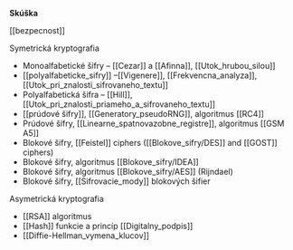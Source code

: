 **Skúška**

[[bezpecnost]]

Symetrická kryptografia  
- Monoalfabetické šifry – [[Cezar]] a [[Afinna]], [[Utok_hrubou_silou]]  
- [[polyalfabeticke_sifry]] –[[Vigenere]], [[Frekvencna_analyza]], [[Utok_pri_znalosti_sifrovaneho_textu]]
- Polyalfabetická šifra – [[Hill]],  [[Utok_pri_znalosti_priameho_a_sifrovaneho_textu]]
- [[prúdové šifry]], [[Generatory_pseudoRNG]], algoritmus [[RC4]]  
- Prúdové šifry, [[Linearne_spatnovazobne_registre]], algoritmus  [[GSM A5]]
- Blokové šifry, [[Feistel]] ciphers ([[Blokove_sifry/DES]] and [[GOST]] ciphers)  
- Blokové šifry, algoritmus [[Blokove_sifry/IDEA]]  
- Blokové šifry, algoritmus [[Blokove_sifry/AES]] (Rijndael)  
- Blokové šifry, [[Sifrovacie_mody]] blokových šifier
	
Asymetrická kryptografia 
- [[RSA]] algoritmus  
- [[Hash]] funkcie a princíp  [[Digitalny_podpis]]
- [[Diffie-Hellman_vymena_klucov]]